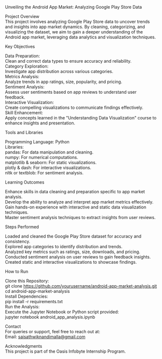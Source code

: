 Unveiling the Android App Market: Analyzing Google Play Store Data  

Project Overview  
This project involves analyzing Google Play Store data to uncover trends and insights into app market dynamics. By cleaning, categorizing, and visualizing the dataset, we aim to gain a deeper understanding of the Android app market, leveraging data analytics and visualization techniques.

Key Objectives  

Data Preparation:  
Clean and correct data types to ensure accuracy and reliability.  
Category Exploration:  
Investigate app distribution across various categories.  
Metrics Analysis:  
Analyze trends in app ratings, size, popularity, and pricing.  
Sentiment Analysis:  
Assess user sentiments based on app reviews to understand user feedback.  
Interactive Visualization:  
Create compelling visualizations to communicate findings effectively.  
Skill Enhancement:  
Apply concepts learned in the "Understanding Data Visualization" course to enhance insights and presentation.  

Tools and Libraries  

Programming Language: Python  
Libraries:  
pandas: For data manipulation and cleaning.  
numpy: For numerical computations.  
matplotlib & seaborn: For static visualizations.  
plotly & dash: For interactive visualizations.  
nltk or textblob: For sentiment analysis.  

Learning Outcomes  

Enhance skills in data cleaning and preparation specific to app market analysis.  
Develop the ability to analyze and interpret app market metrics effectively.  
Gain hands-on experience with interactive and static data visualization techniques.  
Master sentiment analysis techniques to extract insights from user reviews.  

Steps Performed  

Loaded and cleaned the Google Play Store dataset for accuracy and consistency.  
Explored app categories to identify distribution and trends.  
Analyzed key metrics such as ratings, size, downloads, and pricing.  
Conducted sentiment analysis on user reviews to gain feedback insights.  
Created static and interactive visualizations to showcase findings.  

How to Run  

Clone this Repository:  
git clone https://github.com/yourusername/android-app-market-analysis.git  
cd android-app-market-analysis  
Install Dependencies:  
pip install -r requirements.txt  
Run the Analysis:  
Execute the Jupyter Notebook or Python script provided:  
jupyter notebook android_app_analysis.ipynb  

Contact  
For queries or support, feel free to reach out at:  
Email: saisathwiknandimalla@gmail.com

Acknowledgments  
This project is part of the Oasis Infobyte Internship Program.  
